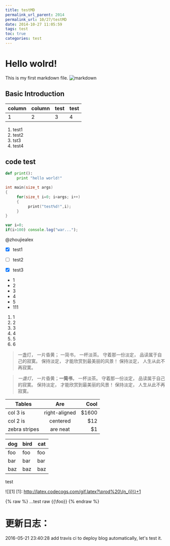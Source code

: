 ```yaml
---
title: testMD
permalink_url_parent: 2014
permalink_url: 10/27/testMD
date: 2014-10-27 11:05:59
tags: test
toc: true
categories: test
---
```


# Hello wolrd!

This is my first markdown file.
![markdown](/images/common/Markdown-mark.png)

<!-- more -->

## Basic Introduction

| column | column | test| test|
|--------|--------|-----|-----|
| 1       |    2    |3|4|
1. test1
2. test2
3. tst3
4. test4

## code test

```python
def print():
     print "hello world!"
```
```c
int main(size_t args)
{
     for(size_t i=0; i<args; i++)
     {
          print("test%d!",i);
     }
}
```

```javascript
var i=0;
if(i>100) console.log("war...");
```

@zhoujiealex


- [x] test1
- [ ] test2
- [x] test3 

 
- 1
- 2
- 3
- 4
- 5
- 111


1. 1
2. 2
3. 3
4. 4
5. 5
6. 6



> 一盏灯， 一片昏黄； 一简书， 一杯淡茶。 守着那一份淡定， 品读属于自己的寂寞。 保持淡定， 才能欣赏到最美丽的风景！ 保持淡定， 人生从此不再寂寞。

> *一盏灯*， 一片昏黄；**一简书**， 一杯淡茶。 守着那一份淡定， 品读属于自己的寂寞。 保持淡定， 才能欣赏到最美丽的风景！ 保持淡定， 人生从此不再寂寞。


| Tables        | Are           | Cool  |
| ------------- |:-------------:| -----:|
| col 3 is      | right-aligned | $1600 |
| col 2 is      | centered      |   $12 |
| zebra stripes | are neat      |    $1 |

dog | bird | cat
 ---- | ----   | ----
foo | foo  | foo
bar | bar  | bar
baz | baz  | baz

test 

![][1]
[1]: http://latex.codecogs.com/gif.latex?\prod%20\(n_{i}\)+1

{% raw %}
...test raw {{\foo}}
{% endraw %}

# 更新日志：

2016-05-21 23:40:28 add travis ci to deploy blog automatically, let's test it.


